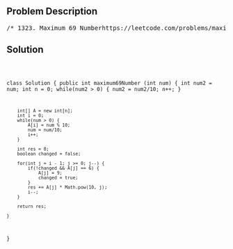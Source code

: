 <!--
<style>
  body { font-family: Arial, sans-serif; }
  .container { max-width: 700px; margin: 0 auto; padding: 10px; }
  .comment-block { background-color: #f9f9f9; padding: 10px; border-left: 5px solid #ccc; overflow-wrap: break-word; white-space: pre-wrap; }
  .code-block { background-color: #f4f4f4; padding: 10px; border: 1px solid #ddd; overflow-wrap: break-word; white-space: pre-wrap; }
</style>
-->

<div class='container'>
<h2>Problem Description</h2>
<div class='comment-block'>
<pre>
/* 1323. Maximum 69 Numberhttps://leetcode.com/problems/maximum-69-number/description/You are given a positive integer num consisting only of digits 6 and 9.Return the maximum number you can get by changing at most one digit(6 becomes 9, and 9 becomes 6).Example 1:Input: num = 9669Output: 9969Explanation:Changing the first digit results in 6669.Changing the second digit results in 9969.Changing the third digit results in 9699.Changing the fourth digit results in 9666.The maximum number is 9969.Example 2:Input: num = 9996Output: 9999Explanation: Changing the last digit 6 to 9 results in the maximum number.Example 3:Input: num = 9999Output: 9999Explanation: It is better not to apply any change.Constraints:1 <= num <= 104num consists of only 6 and 9 digits.*/</pre>
</div>

<h2>Solution</h2>
<div class='code-block'>
<pre><code class='language-java'>

class Solution {
    public int maximum69Number (int num) {
        int num2 = num;
        int n = 0;
        while(num2 > 0) {
            num2 = num2/10;
            n++;
        }

        int[] A = new int[n];
        int i = 0;
        while(num > 0) {
            A[i] = num % 10;
            num = num/10;
            i++;
        }

        int res = 0;
        boolean changed = false;

        for(int j = i - 1; j >= 0; j--) {
            if(!changed && A[j] == 6) {
                A[j] = 9;
                changed = true;
            }
            res += A[j] * Math.pow(10, j);
            i--;
        }

        return res;
        
    }
}</code></pre>
</div>
</div>

